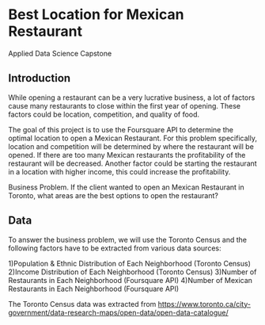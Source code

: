 # Best Location for Mexican Restaurant
Applied Data Science Capstone

## Introduction

While opening a restaurant can be a very lucrative business, a lot of factors cause many restaurants to close within the first year of opening. These factors could be location, competition, and quality of food.  

The goal of this project is to use the Foursquare API to determine the optimal location to open a Mexican Restaurant. For this problem specifically, location and competition will be determined by where the restaurant will be opened. If there are too many Mexican restaurants the profitability of the restaurant will be decreased. Another factor could be starting the restaurant in a location with higher income, this could increase the profitability.

Business Problem.  If the client wanted to open an Mexican Restaurant in Toronto, what areas are the best options to open the restaurant?

## Data

To answer the business problem, we will use the Toronto Census and  the following factors have to be extracted from various data sources:

1)Population & Ethnic Distribution of Each Neighborhood (Toronto Census)
2)Income Distribution of Each Neighborhood (Toronto Census)
3)Number of Restaurants in Each Neighborhood (Foursquare API)
4)Number of Mexican Restaurants in Each Neighborhood (Foursquare API)

The Toronto Census data was extracted from https://www.toronto.ca/city-government/data-research-maps/open-data/open-data-catalogue/

